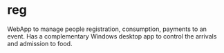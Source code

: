 # reg
WebApp to manage people registration, consumption, payments to an event. Has a complementary Windows desktop app to control the arrivals and admission to food.
